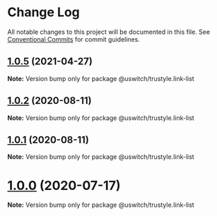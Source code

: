 # Change Log

All notable changes to this project will be documented in this file.
See [Conventional Commits](https://conventionalcommits.org) for commit guidelines.

## [1.0.5](https://github.com/uswitch/trustyle/compare/@uswitch/trustyle.link-list@1.0.4...@uswitch/trustyle.link-list@1.0.5) (2021-04-27)

**Note:** Version bump only for package @uswitch/trustyle.link-list





## [1.0.2](https://github.com/uswitch/trustyle/compare/@uswitch/trustyle.link-list@1.0.1...@uswitch/trustyle.link-list@1.0.2) (2020-08-11)

**Note:** Version bump only for package @uswitch/trustyle.link-list





## [1.0.1](https://github.com/uswitch/trustyle/compare/@uswitch/trustyle.link-list@1.0.0...@uswitch/trustyle.link-list@1.0.1) (2020-08-11)

**Note:** Version bump only for package @uswitch/trustyle.link-list





# [1.0.0](https://github.com/uswitch/trustyle/compare/@uswitch/trustyle.link-list@0.2.1...@uswitch/trustyle.link-list@1.0.0) (2020-07-17)

**Note:** Version bump only for package @uswitch/trustyle.link-list
